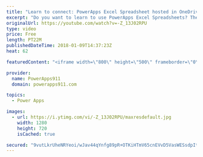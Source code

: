 ```yaml
---
title: "Learn to connect: PowerApps Excel Spreadsheet hosted in OneDrive"
excerpt: "Do you want to learn to use PowerApps Excel Spreadsheets? Then this video is for you. We take an Excel workbook hosted in OneDrive for Business and use it as a data source for PowerApps. This video is the foundation that will let us explore more complicated scenarios in the future.  PowerApps for SharePoint"
originalUrl: https://youtube.com/watch?v=-Z_13J02RPU
type: video
price: Free
length: PT22M
publishedDateTime: 2018-01-09T14:37:23Z
heat: 62

featuredContent: "<iframe width=\"800\" height=\"500\" frameborder=\"0\" src=\"https://www.youtube.com/embed/-Z_13J02RPU\" allow=\"accelerometer; autoplay; encrypted-media; gyroscope; picture-in-picture\" allowfullscreen></iframe>"

provider:
  name: PowerApps911
  domain: powerapps911.com

topics:
  - Power Apps

images:
  - url: https://i.ytimg.com/vi/-Z_13J02RPU/maxresdefault.jpg
    width: 1280
    height: 720
    isCached: true

secured: "9vutLkrUheNRYeoi/wJav44qYnfg89pR+OTKiHTmV65cnEVvD5VasWESsdpItKWsPv4PmJKvJCx8jT9n0WZBszHId+WKsyS7usyZofLGaQizpbe5pOdPr/1gykyTZFhJTioNn3PC0JSmDRRh1Q+xdBErE1vkTN08R03vofGAgZjZwQk/tXctYWI3M69PlPizpYlzlLYe6dqQks18W6/blU9KW9uDvmYWacQCZ0w6azNcC52GC1/atKyumb0PxAkE6uhwI+BhUN4yZfluQOEbEQTGUZ3Qf2GVZmIPBCmRFPCCoLAw1CVJTNmKtxmOWXRs5u9SS296a6MHtVEWFN6XHG8rXxMAHOVSz6edok9Nw+pLEqAHEMMUyLXOsXYblGQhfei5k2Zl5x3abUNqhcnTJ9XTxdot6CYC/Mc5pwernIob/YfSCB3MLAoVibJ8L5CF;NpHFq1PovHJ/rp1otA6djg=="
---
```


